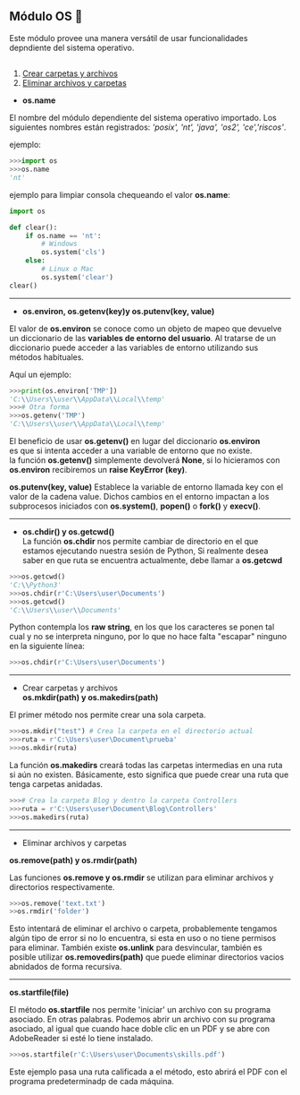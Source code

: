 ## Módulo OS 

Este módulo provee una manera versátil de usar funcionalidades depndiente del sistema operativo.  

## <a name='TOC'></a>

1. [Crear carpetas y archivos](#makedir)
1. [Eliminar archivos y carpetas](#remove)


- **os.name**  
  
El nombre del módulo dependiente del sistema operativo importado. Los siguientes nombres están registrados: *'posix', 'nt', 'java', 'os2', 'ce','riscos'*.

ejemplo:

```py
>>>import os
>>>os.name
'nt'
```

ejemplo para limpiar consola chequeando el valor **os.name**:  

```py
import os 

def clear():
    if os.name == 'nt':
        # Windows
        os.system('cls')
    else:
        # Linux o Mac
        os.system('clear')
clear()
```  

---

- **os.environ, os.getenv(key)y os.putenv(key, value)**

El valor de **os.environ** se conoce como un objeto de mapeo que devuelve un diccionario de las **variables de entorno del usuario**. Al tratarse de un diccionario puede acceder a las variables de entorno utilizando sus métodos habituales.  

Aquí un ejemplo: 

```py
>>>print(os.environ['TMP'])
'C:\\Users\\user\\AppData\\Local\\temp'
>>># Otra forma
>>>os.getenv('TMP')
'C:\\Users\\user\\AppData\\Local\\temp'
```

El beneficio de usar **os.getenv()** en lugar del diccionario **os.environ**  
es que si intenta acceder a una variable de entorno que no existe.  
la función **os.getenv()** simplemente devolverá **None**, si lo hicieramos con **os.environ** recibiremos un **raise KeyError (key)**.  

**os.putenv(key, value)** Establece la variable de entorno llamada key con el valor de la cadena value. Dichos cambios en el entorno impactan a los subprocesos iniciados con **os.system()**, **popen()** o **fork()** y **execv()**.  

---

- **os.chdir() y os.getcwd()**  
La función **os.chdir** nos permite cambiar de directorio en el que estamos ejecutando nuestra sesión de Python, Si realmente desea saber en que ruta se encuentra actualmente, debe llamar a **os.getcwd**  

```py
>>>os.getcwd()
'C:\\Python3'
>>>os.chdir(r'C:\Users\user\Documents')
>>>os.getcwd()
'C:\\Users\\user\\Documents'
```

Python contempla los **raw string**, en los que los caracteres se ponen tal cual y no se interpreta ninguno, por lo que no hace falta "escapar" ninguno en la siguiente línea:  


```py
>>>os.chdir(r'C:\Users\user\Documents')
```
---  

- <a name='makedir'>Crear carpetas y archivos</a>  
**os.mkdir(path) y os.makedirs(path)**  

El primer método nos permite crear una sola carpeta.  

```py
>>>os.mkdir("test") # Crea la carpeta en el directorio actual  
>>>ruta = r'C:\Users\user\Document\prueba'
>>>os.mkdir(ruta)
```
La función **os.makedirs** creará todas las carpetas intermedias en una ruta si aún no existen. Básicamente, esto significa que puede crear una ruta que tenga carpetas anidadas.   

```py
>>># Crea la carpeta Blog y dentro la carpeta Controllers
>>>ruta = r'C:\Users\user\Document\Blog\Controllers'
>>>os.makedirs(ruta)
```

---  


- <a name='remove'>Eliminar archivos y carpetas</a>  

**os.remove(path) y os.rmdir(path)**  

Las funciones  **os.remove y os.rmdir** se utilizan para eliminar archivos y directorios respectivamente.  

```py
>>>os.remove('text.txt')
>>os.rmdir('folder')
```

Esto intentará de eliminar el archivo o carpeta, probablemente tengamos algún tipo de error si no lo encuentra, si esta en uso o no tiene permisos para eliminar.  También existe **os.unlink** para desvincular, también es posible utilizar **os.removedirs(path)** que puede eliminar directorios vacios abnidados de forma recursiva.  
 
---


**os.startfile(file)**  

El método **os.startfile** nos permite 'iniciar' un archivo con su programa asociado. En otras palabras. Podemos abrir un archivo con su programa asociado, al igual que cuando hace doble clic en un PDF y se abre con AdobeReader si esté lo tiene instalado. 

```py
>>>os.startfile(r'C:\Users\user\Documents\skills.pdf')
```
Este ejemplo pasa una ruta calificada a el método, esto abrirá el PDF con el programa predeterminadp de cada máquina.  


















